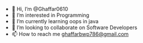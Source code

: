 - 👋 Hi, I’m @Ghaffar0610
- 👀 I’m interested in Programming
- 🌱 I’m currently learning oops in java
- 💞️ I’m looking to collaborate on Software Developers
- 📫 How to reach me ghaffarbwp786@gmail.com

<!---
Ghaffar0610/Ghaffar0610 is a ✨ special ✨ repository because its `README.md` (this file) appears on your GitHub profile.
You can click the Preview link to take a look at your changes.
--->
